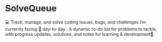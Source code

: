 # SolveQueue
💻 Track, manage, and solve coding issues, bugs, and challenges I’m currently facing 🚀 day-to-day . A dynamic to-do list for problems to tackle, with progress updates, solutions, and notes for learning & development🎯.
